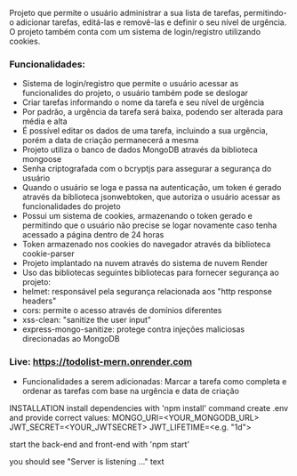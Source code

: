 Projeto que permite o usuário administrar a sua lista de tarefas, permitindo-o adicionar tarefas, editá-las e removê-las e definir o seu nível de urgência. O projeto também conta com um sistema de login/registro utilizando cookies.

### Funcionalidades: 
- Sistema de login/registro que permite o usuário acessar as funcionalides do projeto, o usuário também pode se deslogar
- Criar tarefas informando o nome da tarefa e seu nível de urgência
- Por padrão, a urgência da tarefa será baixa, podendo ser alterada para média e alta
- É possível editar os dados de uma tarefa, incluindo a sua urgência, porém a data de criação permanecerá a mesma
- Projeto utiliza o banco de dados MongoDB através da biblioteca mongoose
- Senha criptografada com o bcryptjs para assegurar a segurança do usuário
- Quando o usuário se loga e passa na autenticação, um token é gerado através da biblioteca jsonwebtoken, que autoriza o usuário acessar as funcionalidades do projeto
- Possui um sistema de cookies, armazenando o token gerado e permitindo que o usuário não precise se logar novamente caso tenha acessado a página dentro de 24 horas
- Token armazenado nos cookies do navegador através da biblioteca cookie-parser
- Projeto implantado na nuvem através do sistema de nuvem Render
- Uso das bibliotecas seguintes bibliotecas para fornecer segurança ao projeto:
- helmet: responsável pela segurança relacionada aos "http response headers"
- cors: permite o acesso através de domínios diferentes
- xss-clean: "sanitize the user input"
- express-mongo-sanitize: protege contra injeções maliciosas direcionadas ao MongoDB

### Live: https://todolist-mern.onrender.com

- Funcionalidades a serem adicionadas: Marcar a tarefa como completa e ordenar as tarefas com base na urgência e data de criação

INSTALLATION
install dependencies with 'npm install' command
create .env and provide correct values: MONGO_URI=<YOUR_MONGODB_URL> JWT_SECRET=<YOUR_JWTSECRET> JWT_LIFETIME=<e.g. "1d">

start the back-end and front-end with 'npm start'

you should see "Server is listening ..." text
